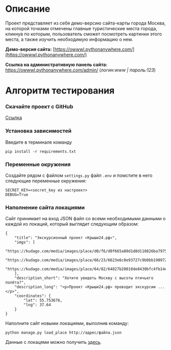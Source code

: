 # Описание
Проект представляет из себя демо-версию сайта-карты города Москва, на которой точками отмечены главные туристические места города, кликнув по которым, пользователь сможет посмотреть картинки этого места, а также изучить необходимую информацию о нем.

**Демо-версия сайта:** [https://owwwl.pythonanywhere.com/](https://owwwl.pythonanywhere.com/)

**Ссылка на административную панель сайта:** https://owwwl.pythonanywhere.com/admin/    (*логин:www | пароль:123*)

# Алгоритм тестирования

### Скачайте проект с GitHub
[Ссылка](https://github.com/owwwl666/where_to_go/archive/refs/heads/main.zip)


### Установка зависимостей
Введите в терминале команду

```
pip install -r requirements.txt
```

### Переменные окружения
Создайте рядом с файлом `settings.py` файл `.env` и помстите в него следующие переменные окружения:
```
SECRET_KEY=<secret_key из настроект>
DEBUG=True
```
### Наполнение сайта локациями
Сайт принимает на вход JSON файл со всеми необходимыми данными о каждой из локаций, который выглядит следующим образом:

```
{
    "title": "Экскурсионный проект «Крыши24.рф»",
    "imgs": [
        "https://kudago.com/media/images/place/d0/f6/d0f665a80d1d8d110826ba797569df02.jpg",
        "https://kudago.com/media/images/place/66/23/6623e6c8e93727c9b0bb198972d9e9fa.jpg",
        "https://kudago.com/media/images/place/64/82/64827b20010de8430bfc4fb14e786c19.jpg",
    ],
    "description_short": "Хотите увидеть Москву с высоты птичьего полёта?",
    "description_long": "<p>Проект «Крыши24.рф» проводит экскурсии ...</p>",
    "coordinates": {
        "lat": 55.753676,
        "lng": 37.64
    }
}
```

Наполните сайт новыми локациями, выполнив команду:

```
python manage.py load_place http://адрес/файла.json
```

Данные с локацями можно получить [здесь](https://github.com/devmanorg/where-to-go-places/tree/master/places).

